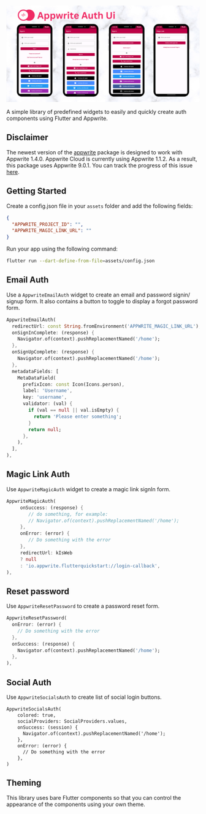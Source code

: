![Appwrite Auth UI](https://github.com/jtmuller5/appwrite_auth_ui/raw/main/assets/appwrite_social.png)

A simple library of predefined widgets to easily and quickly create auth components using Flutter and Appwrite.

## Disclaimer
The newest version of the [appwrite](https://pub.dev/packages/appwrite) package is designed to work with Appwrite 1.4.0. Appwrite Cloud is currently using Appwrite 1.1.2. As a result, this package uses Appwrite 9.0.1. You can track the progress of this issue [here](https://github.com/appwrite/sdk-for-flutter/issues/173).

## Getting Started
Create a config.json file in your `assets` folder and add the following fields:
```json
{
  "APPWRITE_PROJECT_ID": "",
  "APPWRITE_MAGIC_LINK_URL": ""
}
```

Run your app using the following command:
```bash
flutter run --dart-define-from-file=assets/config.json
```

## Email Auth

Use a `AppwriteEmailAuth` widget to create an email and password signin/ signup form.
It also contains a button to toggle to display a forgot password form.

```dart
AppwriteEmailAuth(
  redirectUrl: const String.fromEnvironment('APPWRITE_MAGIC_LINK_URL'),
  onSignInComplete: (response) {
    Navigator.of(context).pushReplacementNamed('/home');
  },
  onSignUpComplete: (response) {
    Navigator.of(context).pushReplacementNamed('/home');
  },
  metadataFields: [
    MetaDataField(
      prefixIcon: const Icon(Icons.person),
      label: 'Username',
      key: 'username',
      validator: (val) {
        if (val == null || val.isEmpty) {
          return 'Please enter something';
        }
        return null;
      },
    ),
  ],
),
```

## Magic Link Auth

Use `AppwriteMagicAuth` widget to create a magic link signIn form.
```dart
AppwriteMagicAuth(
     onSuccess: (response) {
        // do something, for example: 
        // Navigator.of(context).pushReplacementNamed('/home');
     },
     onError: (error) {
        // Do something with the error
     },
     redirectUrl: kIsWeb
     ? null
     : 'io.appwrite.flutterquickstart://login-callback',
),
```

## Reset password

Use `AppwriteResetPassword` to create a password reset form.

```dart
AppwriteResetPassword(                                   
  onError: (error) {                                     
    // Do something with the error                       
  },                                                     
  onSuccess: (response) {                                
    Navigator.of(context).pushReplacementNamed('/home');
  },                                                     
),                                                        
```

## Social Auth

Use `AppwriteSocialsAuth` to create list of social login buttons.
```agsl
AppwriteSocialsAuth(
    colored: true,
    socialProviders: SocialProviders.values,
    onSuccess: (session) {
      Navigator.of(context).pushReplacementNamed('/home');
    },
    onError: (error) {
      // Do something with the error
    },
)
```

## Theming

This library uses bare Flutter components so that you can control the appearance of the components using your own theme.